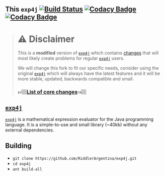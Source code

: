 This `exp4j` [![Build Status](https://travis-ci.org/RiddlerArgentina/exp4j.svg?branch=master)](https://travis-ci.org/RiddlerArgentina/exp4j) [![Codacy Badge](https://api.codacy.com/project/badge/Grade/495a331f23354727a39260bddb665bd9)](https://www.codacy.com/app/RiddlerArgentina/exp4j?utm_source=github.com&amp;utm_medium=referral&amp;utm_content=RiddlerArgentina/exp4j&amp;utm_campaign=Badge_Grade) [![Codacy Badge](https://api.codacy.com/project/badge/Coverage/495a331f23354727a39260bddb665bd9)](https://www.codacy.com/app/RiddlerArgentina/exp4j?utm_source=github.com&utm_medium=referral&utm_content=RiddlerArgentina/exp4j&utm_campaign=Badge_Coverage)
----------
> # ⚠️ Disclaimer
> This is a **modified** version of [`exp4j`](https://github.com/fasseg/exp4j) which 
> contains [changes](https://github.com/RiddlerArgentina/exp4j/wiki/Differences-with-the-original-exp4j) that will most likely create problems for regular 
> [`exp4j`](https://github.com/fasseg/exp4j) users.
> 
> We will change this fork to fit our specific needs, consider using the original
> [`exp4j`](https://github.com/fasseg/exp4j) which will always have the latest features 
> and it will be more stable, updated, backwards compatible and small.
> ### 👉🏼[List of core changes](https://github.com/RiddlerArgentina/exp4j/wiki/Differences-with-the-original-exp4j)👈🏼 

[`exp4j`](https://github.com/fasseg/exp4j)
-----
[`exp4j`](https://github.com/fasseg/exp4j) is a mathematical expression evaluator for
the Java programming language. It is a simple-to-use and small library (~40kb) without 
any external dependencies.

Building
--------
- `git clone https://github.com/RiddlerArgentina/exp4j.git`
- `cd exp4j`
- `ant build-all` 
